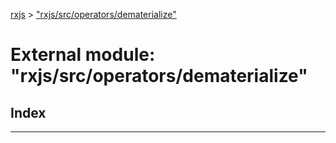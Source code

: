 [rxjs](../README.md) > ["rxjs/src/operators/dematerialize"](../modules/_rxjs_src_operators_dematerialize_.md)

# External module: "rxjs/src/operators/dematerialize"

## Index

---

